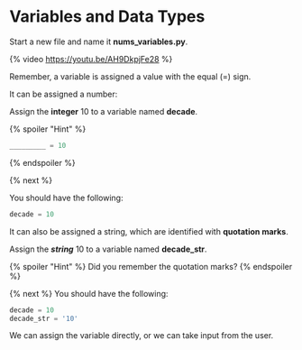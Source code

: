 # Variables and Data Types

Start a new file and name it **nums_variables.py**.

{% video https://youtu.be/AH9DkpjFe28 %}

Remember, a variable is assigned a value with the equal (=) sign. 

It can be assigned a number:

Assign the **integer** 10 to a variable named **decade**.

{% spoiler "Hint" %}
```python
_________ = 10
```
{% endspoiler %}

{% next %}

You should have the following:

```python
decade = 10
```

It can also be assigned a string, which are identified with **quotation marks**. 

Assign the ***string*** 10 to a variable named **decade_str**.

{% spoiler "Hint" %}
Did you remember the quotation marks?
{% endspoiler %}

{% next %}
You should have the following:

```python
decade = 10
decade_str = '10'
```
We can assign the variable directly, or we can take input from the user. 
